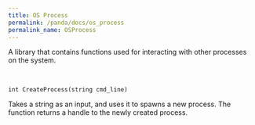 ```yaml
---
title: OS Process
permalink: /panda/docs/os_process
permalink_name: OSProcess
---
```


A library that contains functions used for interacting with other processes on the system. 

<br/>

`int CreateProcess(string cmd_line)`  

Takes a string as an input, and uses it to spawns a new process. The function returns a handle to the newly created process.